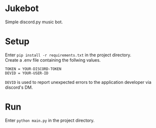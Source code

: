 # Jukebot
Simple discord.py music bot.

# Setup
Enter `pip install -r requirements.txt` in the project directory. \
Create a .env file containing the follwing values.
```
TOKEN = YOUR-DISCORD-TOKEN
DEVID = YOUR-USER-ID
```
`DEVID` is used to report unexpected errors to the application developer via discord's DM.

# Run
Enter `python main.py` in the project directory.
